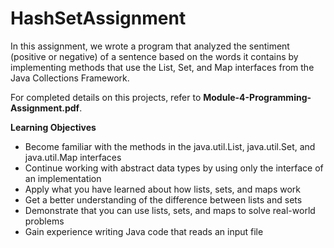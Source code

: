 # HashSetAssignment


In this assignment, we wrote a program that analyzed the sentiment (positive or negative) of a sentence based on the words 
it contains by implementing methods that use the List, Set, and Map interfaces from the Java Collections Framework.

For completed details on this projects, refer to **Module-4-Programming-Assignment.pdf**.

**Learning Objectives**

* Become familiar with the methods in the java.util.List, java.util.Set, and java.util.Map interfaces
* Continue working with abstract data types by using only the interface of an implementation
* Apply what you have learned about how lists, sets, and maps work
* Get a better understanding of the difference between lists and sets
* Demonstrate that you can use lists, sets, and maps to solve real-world problems
* Gain experience writing Java code that reads an input file
